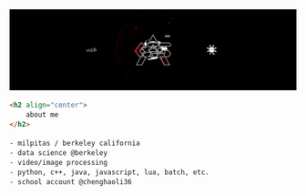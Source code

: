 <img class="trimmed-cover" src="assets/archaic horizon woopa banner.png">

```html
<h2 align="center">
	about me
</h2>

- milpitas / berkeley california
- data science @berkeley
- video/image processing
- python, c++, java, javascript, lua, batch, etc.
- school account @chenghaoli36
``` 